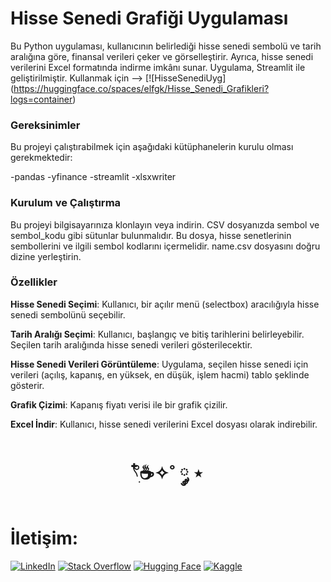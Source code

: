 


# Hisse Senedi Grafiği Uygulaması
Bu Python uygulaması, kullanıcının belirlediği hisse senedi sembolü ve tarih aralığına göre, finansal verileri çeker ve görselleştirir. Ayrıca, hisse senedi verilerini Excel formatında indirme imkânı sunar. Uygulama, Streamlit ile geliştirilmiştir. Kullanmak için --> [![HisseSenediUyg] (https://huggingface.co/spaces/elfgk/Hisse_Senedi_Grafikleri?logs=container)

### Gereksinimler
Bu projeyi çalıştırabilmek için aşağıdaki kütüphanelerin kurulu olması gerekmektedir:

-pandas
-yfinance
-streamlit
-xlsxwriter


### Kurulum ve Çalıştırma
Bu projeyi bilgisayarınıza klonlayın veya indirin.
CSV dosyanızda sembol ve sembol_kodu gibi sütunlar bulunmalıdır. Bu dosya, hisse senetlerinin sembollerini ve ilgili sembol kodlarını içermelidir. name.csv dosyasını doğru dizine yerleştirin.


### Özellikler
**Hisse Senedi Seçimi**: Kullanıcı, bir açılır menü (selectbox) aracılığıyla hisse senedi sembolünü seçebilir.


**Tarih Aralığı Seçimi**: Kullanıcı, başlangıç ve bitiş tarihlerini belirleyebilir. Seçilen tarih aralığında hisse senedi verileri gösterilecektir.


**Hisse Senedi Verileri Görüntüleme**: Uygulama, seçilen hisse senedi için verileri (açılış, kapanış, en yüksek, en düşük, işlem hacmi) tablo şeklinde gösterir.


**Grafik Çizimi**: Kapanış fiyatı verisi ile bir grafik çizilir.


**Excel İndir**: Kullanıcı, hisse senedi verilerini Excel dosyası olarak indirebilir.


<h1 align="center"> 𓍢ִ໋☕️✧˚ ༘ ⋆ </h1>

<h1> İletişim: </h1>

[![LinkedIn](https://img.shields.io/badge/LinkedIn-0A66C2?style=for-the-badge&logo=linkedin&logoColor=white)](https://www.linkedin.com/in/elfgk/)
[![Stack Overflow](https://img.shields.io/badge/StackOverflow-FE7A16?style=for-the-badge&logo=stackoverflow&logoColor=white)](https://stackoverflow.com/users/27559679/elfgk)
[![Hugging Face](https://img.shields.io/badge/HuggingFace-9C30FF?style=for-the-badge&logo=huggingface&logoColor=white)](https://huggingface.co/elfgk)
[![Kaggle](https://img.shields.io/badge/Kaggle-20BEFF?style=for-the-badge&logo=kaggle&logoColor=white)](https://www.kaggle.com/elfgkk)
